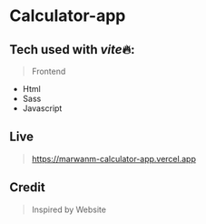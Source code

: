 # Calculator-app

## Tech used with *vite*🔥:

> Frontend

-   Html
-   Sass
-   Javascript

## Live

> https://marwanm-calculator-app.vercel.app

## Credit

> Inspired by Website